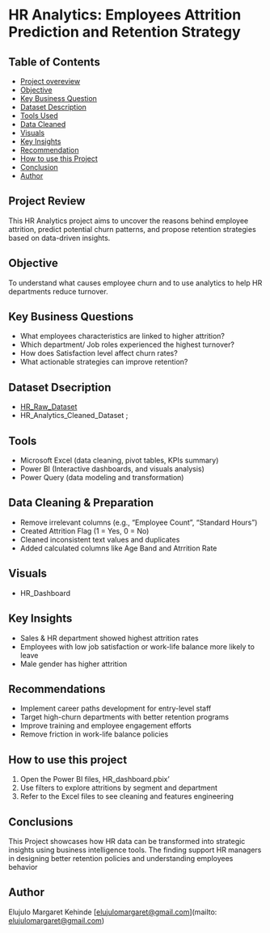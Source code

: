 # HR Analytics: Employees Attrition Prediction and Retention Strategy

## Table of Contents

- [Project overeview](#project_overview)
- [Objective](#objective)
- [Key Business Question](#key-business-question)
- [Dataset Description](#dataset-decription)
- [Tools Used](#tools-used)
- [Data Cleaned](#data-cleaned)
- [Visuals](#visuals)
- [Key Insights](#key-insights)
- [Recommendation](#recommendation)
- [How to use this Project](#how-to-use-this-project)
- [Conclusion](#conclusion)
- [Author](#author)

## Project Review
This HR Analytics project aims to uncover the reasons behind employee attrition, predict potential churn patterns, and propose retention strategies based on data-driven insights.

## Objective
To understand what causes employee churn and to use analytics to help HR departments reduce turnover.

## Key Business Questions
-	What employees characteristics are linked to higher attrition?
-	Which department/ Job roles experienced the highest turnover?
-	How does Satisfaction level affect churn rates?
-	What actionable strategies can improve retention?

## Dataset Dsecription
-	<a href=https://github.com/Maggy317/HR-Analytics-Attrition-Project/blob/main/HR_Raw_Data.xlsx>HR_Raw_Dataset</a>
-	HR_Analytics_Cleaned_Dataset ;

## Tools
-	Microsoft Excel (data cleaning, pivot tables, KPIs summary)
-	Power BI (Interactive dashboards, and visuals analysis)
-	Power Query (data modeling and transformation)

## Data Cleaning & Preparation
-	Remove irrelevant columns (e.g., “Employee Count”, “Standard Hours”)
-	Created Attrition Flag (1 = Yes, 0 = No)
-	Cleaned inconsistent text values and duplicates
-	Added calculated columns like Age Band and Atrrition Rate

## Visuals
-	HR_Dashboard

## Key Insights
-	Sales & HR department showed highest attrition rates
-	Employees with low job satisfaction or work-life balance more likely to leave
-	Male gender has higher attrition

## Recommendations
-	Implement career paths development for entry-level staff
-	Target high-churn departments with better retention programs
-	Improve training and employee engagement efforts
-	Remove friction in work-life balance policies 

## How to use this project
1.	Open the Power BI files, HR_dashboard.pbix’
2.	Use filters to explore attritions by segment and department
3.	Refer to the Excel files to see cleaning and features engineering

## Conclusions 
This Project showcases how HR data can be transformed into strategic insights using business intelligence tools. The finding support HR managers in designing better retention policies and understanding employees behavior

## Author
Elujulo Margaret Kehinde
[elujulomargaret@gmail.com](mailto: elujulomargaret@gmail.com)

